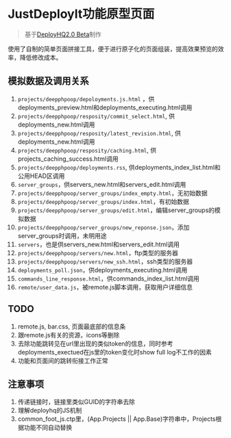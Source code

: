 # JustDeployIt功能原型页面 #

> 基于[DeployHQ2.0 Beta][1]制作

使用了自制的简单页面拼接工具，便于进行原子化的页面组装，提高效果预览的效率，降低修改成本。

## 模拟数据及调用关系 ##

1. `projects/deepphpoop/depoloyments.js.html` ，供deployments_preview.html和deployments_executing.html调用
2. `projects/deepphpoop/resposity/commit_select.html`, 供deployments_new.html调用
3. `projects/deepphpoop/resposity/latest_revision.html`, 供deployments_new.html调用
3. `projects/deepphpoop/resposity/caching.html`, 供projects_caching_success.html调用
3. `projects/deepphpoop/deployments.rss`, 供deployments_index_list.html和公用HEAD区调用
5. `server_groups`，供servers_new.html和servers_edit.html调用
 1. `projects/deepphpoop/server_groups/index_empty.html`，无初始数据
 2. `projects/deepphpoop/server_groups/index.html`，有初始数据
 3. `projects/deepphpoop/server_groups/edit.html`，编辑server_groups的模拟数据
 4. `projects/deepphpoop/server_groups/new_reponse.json`，添加server_groups时调用，未明用途
7. `servers`，也是供servers_new.html和servers_edit.html调用
 1. `projects/deepphpoop/servers/new.html`，ftp类型的服务器
 2. `projects/deepphpoop/servers/new_ssh.html`，ssh类型的服务器
4. `deployments_poll.json`，供deployments_executing.html调用
3. `commands_line_response.html`，供commands_index_list.html调用
4. `remote/user_data.js`，被remote.js脚本调用，获取用户详细信息

## TODO ##

1. remote.js, bar.css, 页面最底部的信息条
2. 跟remote.js有关的资源，icons等删除
2. 去除功能跳转见在url里出现的类似token的信息，同时参考deployments_exectued在js里的token变化时show full log不工作的因素
4. 功能和页面间的跳转衔接工作正常

## 注意事项 ##

1. 传递链接时，链接里类似GUID的字符串去除
2. 理解deployhq的JS机制
3. common_foot_js.ctp里，(App.Projects || App.Base)字符串中，Projects根据功能不同自动替换

[1]: https://treetree.beta.deployhq.com/login